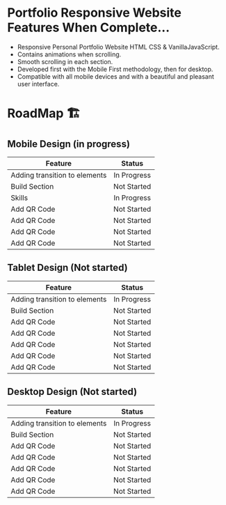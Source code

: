 

# Portfolio Responsive Website Features When Complete...
- Responsive Personal Portfolio Website HTML CSS & VanillaJavaScript.
- Contains animations when scrolling.
- Smooth scrolling in each section.
- Developed first with the Mobile First methodology, then for desktop.
- Compatible with all mobile devices and with a beautiful and pleasant user interface.


# RoadMap 🏗️

## Mobile Design (in progress)
|   Feature     | Status          
| ------------- |:-------------:|
| Adding transition to elements     | In Progress | 
| Build Section      | Not Started      |
| Skills  | In Progress      |
| Add QR Code | Not Started      |
| Add QR Code | Not Started      |
| Add QR Code | Not Started      |
| Add QR Code | Not Started      |

## Tablet Design (Not started)
|   Feature     | Status          
| ------------- |:-------------:|
| Adding transition to elements     | In Progress | 
| Build Section      | Not Started      |
| Add QR Code | Not Started      |
| Add QR Code | Not Started      |
| Add QR Code | Not Started      |
| Add QR Code | Not Started      |
| Add QR Code | Not Started      |

## Desktop Design (Not started)
|   Feature     | Status          
| ------------- |:-------------:|
| Adding transition to elements     | In Progress | 
| Build Section      | Not Started      |
| Add QR Code | Not Started      |
| Add QR Code | Not Started      |
| Add QR Code | Not Started      |
| Add QR Code | Not Started      |
| Add QR Code | Not Started      |


